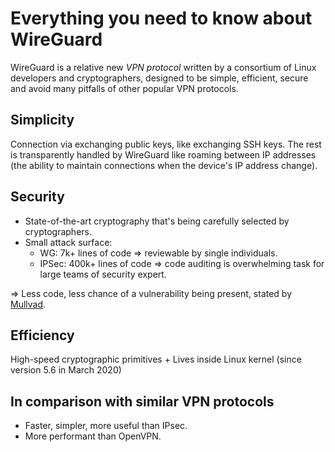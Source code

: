 # Everything you need to know about WireGuard

<!-- tl;dr starts -->

WireGuard is a relative new _VPN protocol_ written by a consortium of Linux developers and cryptographers, designed to be simple, efficient, secure and avoid many pitfalls of other popular VPN protocols.

<!-- tl;dr ends -->

## Simplicity

Connection via exchanging public keys, like exchanging SSH keys. The rest is transparently handled by WireGuard like roaming between IP addresses (the ability to maintain connections when the device's IP address change).

## Security

- State-of-the-art cryptography that's being carefully selected by cryptographers.
- Small attack surface:
  - WG: 7k+ lines of code => reviewable by single individuals.
  - IPSec: 400k+ lines of code => code auditing is overwhelming task for large teams of security expert.

=> Less code, less chance of a vulnerability being present, stated by [Mullvad](https://mullvad.net/en/help/why-wireguard).

## Efficiency

High-speed cryptographic primitives + Lives inside Linux kernel (since version 5.6 in March 2020)

## In comparison with similar VPN protocols

- Faster, simpler, more useful than IPsec.
- More performant than OpenVPN.
